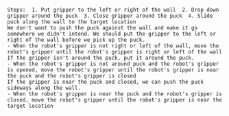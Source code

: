
    Steps:  1. Put gripper to the left or right of the wall  2. Drop down gripper around the puck  3. Close gripper around the puck  4. Slide puck along the wall to the target location
    We don't want to push the puck against the wall and make it go somewhere we didn't intend. We should put the gripper to the left or right of the wall before we pick up the puck.
    - When the robot's gripper is not right or left of the wall, move the robot's gripper until the robot's gripper is right or left of the wall
    If the gripper isn't around the puck, put it around the puck. 
    - When the robot's gripper is not around puck and the robot's gripper is opened, move the robot's gripper until the robot's gripper is near the puck and the robot's gripper is closed
    If the gripper is near the puck and closed, we can push the puck sideways along the wall. 
    - When the robot's gripper is near the puck and the robot's gripper is closed, move the robot's gripper until the robot's gripper is near the target location